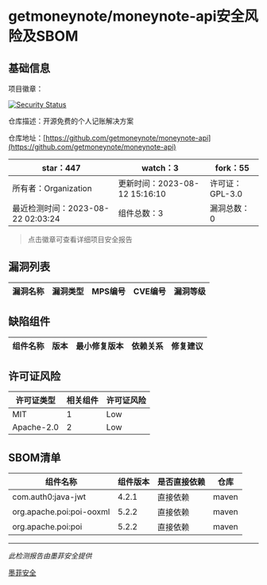 # getmoneynote/moneynote-api安全风险及SBOM

## 基础信息

项目徽章：

[![Security Status](https://www.murphysec.com/platform3/v31/badge/1693685072774197248.svg)](https://www.murphysec.com/console/report/1693322417132163072/1693685072774197248)

仓库描述：开源免费的个人记账解决方案

仓库地址：[https://github.com/getmoneynote/moneynote-api](https://github.com/getmoneynote/moneynote-api)

| star：447 | watch：3 | fork：55 |
| ----------- | -------------- | ------------ |
| 所有者：Organization | 更新时间：2023-08-12 15:16:10 | 许可证：GPL-3.0 |
| 最近检测时间：2023-08-22 02:03:24 | 组件总数：3 | 漏洞总数：0 |

> 点击徽章可查看详细项目安全报告



## 漏洞列表

| 漏洞名称 | 漏洞类型 | MPS编号 | CVE编号 | 漏洞等级 |
| ------- | ------ | ------- | ------ | ----- |





## 缺陷组件

| 组件名称 | 版本 | 最小修复版本 | 依赖关系 | 修复建议 |
| -------- | ---- | ------------ | -------- | -------- |





## 许可证风险

| 许可证类型 | 相关组件 | 许可证风险 |
| ---------- | -------- | ---------- |
|MIT|1|Low|
|Apache-2.0|2|Low|




## SBOM清单

| 组件名称 | 组件版本 | 是否直接依赖 | 仓库 |
| -------- | -------- | ------------ | ---- |
|com.auth0:java-jwt|4.2.1|直接依赖|maven|
|org.apache.poi:poi-ooxml|5.2.2|直接依赖|maven|
|org.apache.poi:poi|5.2.2|直接依赖|maven|


------

*此检测报告由墨菲安全提供*

[墨菲安全](www.murphysec.com)